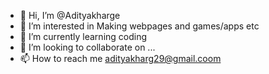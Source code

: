 - 👋 Hi, I’m @Adityakharge
- 👀 I’m interested in Making webpages and games/apps etc
- 🌱 I’m currently learning coding
- 💞️ I’m looking to collaborate on ...
- 📫 How to reach me adityakharg29@gmail.coom

<!---
Adityakharge/Adityakharge is a ✨ special ✨ repository because its `README.md` (this file) appears on your GitHub profile.
You can click the Preview link to take a look at your changes.
--->

